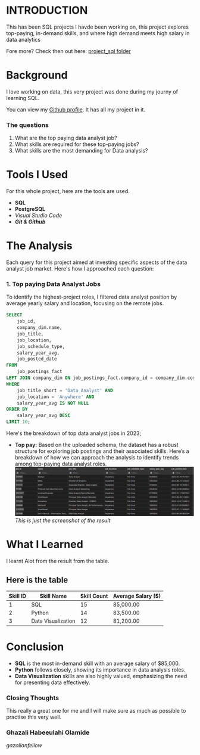 # INTRODUCTION

This has been SQL projects I havde been working on, this project explores top-paying, in-demand skills, and where high demand meets high salary in data analytics

Fore more? Check then out here: [project_sql folder](/project_sql)
# Background 
I love working on data, this very project was done during my journy of learning SQL.

You can view my [Github profile](/https://github.com/Gazalian). It has all my project in it.

### The questions
1. What are the top paying data analyst job?
2. What skills are required for these top-paying jobs?
3. What skills are the most demanding for Data analysis?
# Tools I Used
For this whole project, here are the tools are used.
- **SQL** 
- **PostgreSQL**
- *Visual Studio Code*
- ***Git & Github***
# The Analysis
Each query for this project aimed at investing specific aspects of the data analyst job market. Here's how I approached each question:

### 1. Top paying Data Analyst Jobs
To identify the highest-project roles, I filtered data analyst position by average yearly salary and location, focusing on the remote jobs.
```sql
SELECT 
    job_id,
    company_dim.name,
    job_title,
    job_location,
    job_schedule_type,
    salary_year_avg,
    job_posted_date
FROM 
    job_postings_fact
LEFT JOIN company_dim ON job_postings_fact.company_id = company_dim.company_id
WHERE 
    job_title_short = 'Data Analyst' AND 
    job_location = 'Anywhere' AND 
    salary_year_avg IS NOT NULL
ORDER BY 
    salary_year_avg DESC
LIMIT 10;
```
Here's the breakdown of top data analyst jobs in 2023; 
- **Top pay:** Based on the uploaded schema, the dataset has a robust structure for exploring job postings and their associated skills. Here’s a breakdown of how we can approach the analysis to identify trends among top-paying data analyst roles.
![Top paying skill](/asset/Screenshot%202024-11-30%20050141.png)
*This is just the screenshot of the result*


# What I Learned 
I learnt Alot from the result from the table.
## Here is the table
| Skill ID | Skill Name          | Skill Count | Average Salary ($) |
|----------|---------------------|-------------|--------------------|
| 1        | SQL                 | 15          | 85,000.00          |
| 2        | Python              | 14          | 83,500.00          |
| 3        | Data Visualization  | 12          | 81,200.00          |
# Conclusion

- **SQL** is the most in-demand skill with an average salary of $85,000.
- **Python** follows closely, showing its importance in data analysis roles.
- **Data Visualization** skills are also highly valued, emphasizing the need for presenting data effectively.

### Closing Thoughts
This really a great one for me and I will make sure as much as possible to practise this very well.

### Ghazali Habeeulahi Olamide
*gazalianfellow*